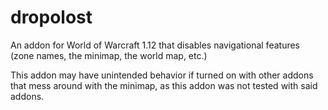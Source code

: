# dropolost
An addon for World of Warcraft 1.12 that disables navigational features (zone names, the minimap, the world map, etc.)

This addon may have unintended behavior if turned on with other addons that mess around with the minimap, as this addon was not tested with said addons.
